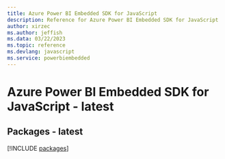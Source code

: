 ```yaml
---
title: Azure Power BI Embedded SDK for JavaScript
description: Reference for Azure Power BI Embedded SDK for JavaScript
author: xirzec
ms.author: jeffish
ms.data: 03/22/2023
ms.topic: reference
ms.devlang: javascript
ms.service: powerbiembedded
---
```

# Azure Power BI Embedded SDK for JavaScript - latest
## Packages - latest
[!INCLUDE [packages](power-bi-embedded-index.md)]